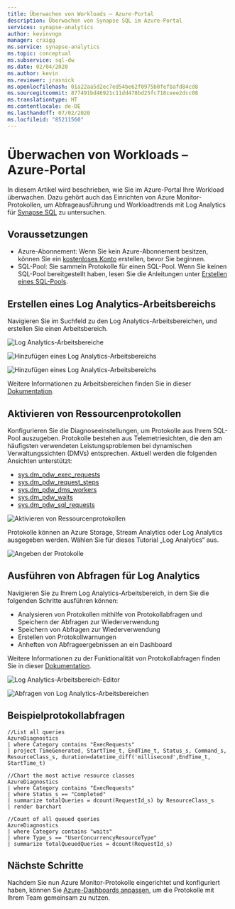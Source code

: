 ```yaml
---
title: Überwachen von Workloads – Azure-Portal
description: Überwachen von Synapse SQL im Azure-Portal
services: synapse-analytics
author: kevinvngo
manager: craigg
ms.service: synapse-analytics
ms.topic: conceptual
ms.subservice: sql-dw
ms.date: 02/04/2020
ms.author: kevin
ms.reviewer: jrasnick
ms.openlocfilehash: 01a22aa5d2ec7ed54be62f0975b0fefbafd84cd8
ms.sourcegitcommit: 877491bd46921c11dd478bd25fc718ceee2dcc08
ms.translationtype: HT
ms.contentlocale: de-DE
ms.lasthandoff: 07/02/2020
ms.locfileid: "85211560"
---
```

# <a name="monitor-workload---azure-portal"></a>Überwachen von Workloads – Azure-Portal

In diesem Artikel wird beschrieben, wie Sie im Azure-Portal Ihre Workload überwachen. Dazu gehört auch das Einrichten von Azure Monitor-Protokollen, um Abfrageausführung und Workloadtrends mit Log Analytics für [Synapse SQL](https://azure.microsoft.com/blog/workload-insights-with-sql-data-warehouse-delivered-through-azure-monitor-diagnostic-logs-pass/) zu untersuchen.

## <a name="prerequisites"></a>Voraussetzungen

- Azure-Abonnement: Wenn Sie kein Azure-Abonnement besitzen, können Sie ein [kostenloses Konto](https://azure.microsoft.com/free/) erstellen, bevor Sie beginnen.
- SQL-Pool: Sie sammeln Protokolle für einen SQL-Pool. Wenn Sie keinen SQL-Pool bereitgestellt haben, lesen Sie die Anleitungen unter [Erstellen eines SQL-Pools](load-data-from-azure-blob-storage-using-polybase.md).

## <a name="create-a-log-analytics-workspace"></a>Erstellen eines Log Analytics-Arbeitsbereichs

Navigieren Sie im Suchfeld zu den Log Analytics-Arbeitsbereichen, und erstellen Sie einen Arbeitsbereich.

![Log Analytics-Arbeitsbereiche](./media/sql-data-warehouse-monitor-workload-portal/log_analytics_workspaces.png)

![Hinzufügen eines Log Analytics-Arbeitsbereichs](./media/sql-data-warehouse-monitor-workload-portal/add_analytics_workspace.png)

![Hinzufügen eines Log Analytics-Arbeitsbereichs](./media/sql-data-warehouse-monitor-workload-portal/add_analytics_workspace_2.png)

Weitere Informationen zu Arbeitsbereichen finden Sie in dieser [Dokumentation](../../azure-monitor/learn/quick-create-workspace.md?toc=/azure/synapse-analytics/sql-data-warehouse/toc.json&bc=/azure/synapse-analytics/sql-data-warehouse/breadcrumb/toc.jsond#create-a-workspace).

## <a name="turn-on-resource-logs"></a>Aktivieren von Ressourcenprotokollen

Konfigurieren Sie die Diagnoseeinstellungen, um Protokolle aus Ihrem SQL-Pool auszugeben. Protokolle bestehen aus Telemetriesichten, die den am häufigsten verwendeten Leistungsproblemen bei dynamischen Verwaltungssichten (DMVs) entsprechen. Aktuell werden die folgenden Ansichten unterstützt:

- [sys.dm_pdw_exec_requests](/sql/relational-databases/system-dynamic-management-views/sys-dm-pdw-exec-requests-transact-sql?toc=/azure/synapse-analytics/sql-data-warehouse/toc.json&bc=/azure/synapse-analytics/sql-data-warehouse/breadcrumb/toc.json&view=azure-sqldw-latest)
- [sys.dm_pdw_request_steps](/sql/relational-databases/system-dynamic-management-views/sys-dm-pdw-request-steps-transact-sql?toc=/azure/synapse-analytics/sql-data-warehouse/toc.json&bc=/azure/synapse-analytics/sql-data-warehouse/breadcrumb/toc.json&view=azure-sqldw-latest)
- [sys.dm_pdw_dms_workers](/sql/relational-databases/system-dynamic-management-views/sys-dm-pdw-dms-workers-transact-sql?toc=/azure/synapse-analytics/sql-data-warehouse/toc.json&bc=/azure/synapse-analytics/sql-data-warehouse/breadcrumb/toc.json&view=azure-sqldw-latest)
- [sys.dm_pdw_waits](/sql/relational-databases/system-dynamic-management-views/sys-dm-pdw-waits-transact-sql?toc=/azure/synapse-analytics/sql-data-warehouse/toc.json&bc=/azure/synapse-analytics/sql-data-warehouse/breadcrumb/toc.json&view=azure-sqldw-latest)
- [sys.dm_pdw_sql_requests](/sql/relational-databases/system-dynamic-management-views/sys-dm-pdw-sql-requests-transact-sql?toc=/azure/synapse-analytics/sql-data-warehouse/toc.json&bc=/azure/synapse-analytics/sql-data-warehouse/breadcrumb/toc.json&view=azure-sqldw-latest)

![Aktivieren von Ressourcenprotokollen](./media/sql-data-warehouse-monitor-workload-portal/enable_diagnostic_logs.png)

Protokolle können an Azure Storage, Stream Analytics oder Log Analytics ausgegeben werden. Wählen Sie für dieses Tutorial „Log Analytics“ aus.

![Angeben der Protokolle](./media/sql-data-warehouse-monitor-workload-portal/specify_logs.png)

## <a name="run-queries-against-log-analytics"></a>Ausführen von Abfragen für Log Analytics

Navigieren Sie zu Ihrem Log Analytics-Arbeitsbereich, in dem Sie die folgenden Schritte ausführen können:

- Analysieren von Protokollen mithilfe von Protokollabfragen und Speichern der Abfragen zur Wiederverwendung
- Speichern von Abfragen zur Wiederverwendung
- Erstellen von Protokollwarnungen
- Anheften von Abfrageergebnissen an ein Dashboard

Weitere Informationen zu der Funktionalität von Protokollabfragen finden Sie in dieser [Dokumentation](../../azure-monitor/log-query/query-language.md?toc=/azure/synapse-analytics/sql-data-warehouse/toc.json&bc=/azure/synapse-analytics/sql-data-warehouse/breadcrumb/toc.json).

![Log Analytics-Arbeitsbereich-Editor](./media/sql-data-warehouse-monitor-workload-portal/log_analytics_workspace_editor.png)

![Abfragen von Log Analytics-Arbeitsbereichen](./media/sql-data-warehouse-monitor-workload-portal/log_analytics_workspace_queries.png)

## <a name="sample-log-queries"></a>Beispielprotokollabfragen

```Kusto
//List all queries
AzureDiagnostics
| where Category contains "ExecRequests"
| project TimeGenerated, StartTime_t, EndTime_t, Status_s, Command_s, ResourceClass_s, duration=datetime_diff('millisecond',EndTime_t, StartTime_t)
```

```Kusto
//Chart the most active resource classes
AzureDiagnostics
| where Category contains "ExecRequests"
| where Status_s == "Completed"
| summarize totalQueries = dcount(RequestId_s) by ResourceClass_s
| render barchart
```

```Kusto
//Count of all queued queries
AzureDiagnostics
| where Category contains "waits"
| where Type_s == "UserConcurrencyResourceType"
| summarize totalQueuedQueries = dcount(RequestId_s)
```

## <a name="next-steps"></a>Nächste Schritte

Nachdem Sie nun Azure Monitor-Protokolle eingerichtet und konfiguriert haben, können Sie [Azure-Dashboards anpassen](../../azure-portal/azure-portal-dashboards.md?toc=/azure/synapse-analytics/sql-data-warehouse/toc.json&bc=/azure/synapse-analytics/sql-data-warehouse/breadcrumb/toc.json), um die Protokolle mit Ihrem Team gemeinsam zu nutzen.
